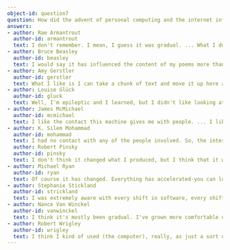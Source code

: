 ```yaml
---
object-id: question7    
question: How did the advent of personal computing and the internet influence your writing practices?
answers:
- author: Rae Armantrout
  author-id: armantrout
  text: I don't remember. I mean, I guess it was gradual. ... What I do have a clear memory of is how the internet changed things. Because then you could send someone something and say, "What do you think? I don't know about this last line, what do you think?" I mean, you could have that kind of conversation.
- author: Bruce Beasley
  author-id: beasley
  text: I would say it has influenced the content of my poems more than the composition process. It has influenced the context. Computers and internet have influenced the content of my poems a lot, doing a lot with websites, with that kind of radical interconnectivity of associative thinking that the internet suggests. I think that the dawn of the internet probably has changed the way I compose my poetics in certain way, and that it has given permission for more associative, mimetic thinking process that I associate with internet links.
- author: Amy Gerstler
  author-id: gerstler
  text: What I like is I can take a chunk of text and move it up here and it doesn't take me 40 minutes to retype the whole damn thing. And if I don't like it, I can try it down here. And if I want to print out a copy of something as a prose poem, and a copy of it with some line breaks, and look at them next to each other, I can do that in a flash. All that? I couldn't be happier. Because then I'm spending my time reading and writing and revising, and not spending my time [makes typing sound]. "Oh! Now I have to do the whole thing all over again!"
- author: Louise Glück
  author-id: gluck
  text: Well, I'm epileptic and I learned, but I didn't like looking at the screen. The early computers, it was said, were not good for epileptics. ... I didn't like it. I liked paper. I liked pages. I love typewriters.
- author: James McMichael
  author-id: mcmichael
  text: I like the contact this machine gives me with people. ... I like the fact that it's this keyboard that connects me with them, and this keyboard that connects me with strangers who might read my poems. ...
- author: K. Silem Mohammad
  author-id: mohammad
  text: I had no contact with any of the people involved. So, the internet changed that. I've been published in a few online journals and made contacts with poets that way. ... Part of the fun of (Flarf) was using the computer as a kind of canvas. ... There was something kind of pleasing about pulling the components around and almost physically moving them around in that digital space.
  author: Robert Pinsky
  author-id: pinsky
  text: I don't think it changed what I produced, but I think that it was the beginning of a different kind of archival anxiety. There is the archival anxiety about paperwork being preserved.
- author: Michael Ryan
  author-id: ryan
  text: Of course it has changed. Everything has accelerated-you can look up stuff, look up definitions of words. I would often write with a dictionary. I never have called a poem finished before I looked up most of the words in the poem. I like to see how the etymologies work in relationship to one another before I call something "finished." Now you can do a lot of that on the computer.
- author: Stephanie Stickland
  author-id: strickland
  text: I was extremely aware with every shift in software, every shift in functionality. ... There's a whole period of becoming sort of a little more ergonomically aware of working with computers and they've changed so much, you know, as many different ways as possible, you shift off ...
- author: Nance Van Winckel
  author-id: vanwinckel
  text: I think it's mostly been gradual. I've grown more comfortable doing some revision work on the computer and especially with the fiction, and maybe because fiction still feels like a newer form to me. One shift that has felt a little bit more dramatic with composing is that I have found myself, when I'm working on short stories, actually doing some new composing work right here while I'm sitting.
- author: Robert Wrigley
  author-id: wrigley
  text: I think I kind of used (the computer), really, as just a sort of glorified typewriter with a little screen. It is black and white screen and there was nothing special as a piece of technology. I used it as a not so special piece of technology, kind of like a typewriter except that you can save it and go back to it, and find it just the way you left it and not have to type it completely in or not have to go from the typing sheet back to the notebook.
---
```

